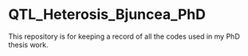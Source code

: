 # QTL_Heterosis_Bjuncea_PhD
This repository is for keeping a record of all the codes used in my PhD thesis work.
